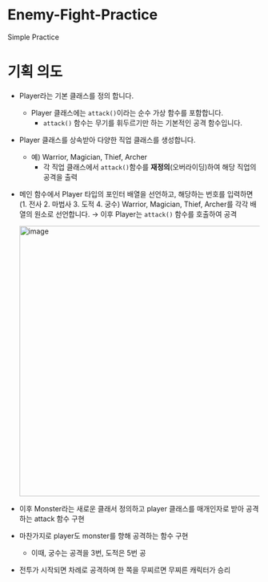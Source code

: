 # Enemy-Fight-Practice
Simple Practice

# 기획 의도
- Player라는 기본 클래스를 정의 합니다.
    - Player 클래스에는 `attack()`이라는 순수 가상 함수를 포함합니다.
        - `attack()` 함수는 무기를 휘두르기만 하는 기본적인 공격 함수입니다.
- Player 클래스를 상속받아 다양한 직업 클래스를 생성합니다.
    - 예) Warrior, Magician, Thief, Archer
        - 각 직업 클래스에서 `attack()`함수를 **재정의**(오버라이딩)하여 해당 직업의 공격을 출력
- 메인 함수에서 Player 타입의 포인터 배열을 선언하고, 해당하는 번호를 입력하면 (1. 전사 2. 마법사 3. 도적 4. 궁수)  Warrior, Magician, Thief, Archer를 각각 배열의 원소로 선언합니다. → 이후 Player는 `attack()` 함수를 호출하여 공격

  <img width="741" height="539" alt="image" src="https://github.com/user-attachments/assets/6d6ecbcf-acd1-473a-9ea9-7d1fea5caa06" />

- 이후 Monster라는 새로운 클래서 정의하고 player 클래스를 매개인자로 받아 공격하는 attack 함수 구현

- 마찬가지로 player도 monster를 향해 공격하는 함수 구현
    - 이때, 궁수는 공격을 3번, 도적은 5번 공
- 전투가 시작되면 차례로 공격하며 한 쪽을 무찌르면 무찌른 캐릭터가 승리

